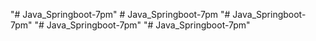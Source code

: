 "# Java_Springboot-7pm" 
#   J a v a _ S p r i n g b o o t - 7 p m  
 "# Java_Springboot-7pm" 
"# Java_Springboot-7pm" 
"# Java_Springboot-7pm" 
